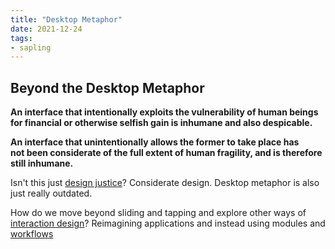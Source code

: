 ```yaml
---
title: "Desktop Metaphor"
date: 2021-12-24
tags:
- sapling
---
```


## Beyond the Desktop Metaphor
**An interface that intentionally exploits the vulnerability of human beings for financial or otherwise selfish gain is inhumane and also despicable.**

**An interface that unintentionally allows the former to take place has  
not been considerate of the full extent of human fragility, and is therefore still inhumane.**

Isn't this just [design justice](thoughts/Design%20Justice.md)? Considerate design. Desktop metaphor is also just really outdated.

How do we move beyond sliding and tapping and explore other ways of [interaction design](thoughts/interaction%20design.md)? Reimagining applications and instead using modules and [workflows](thoughts/workflows.md)